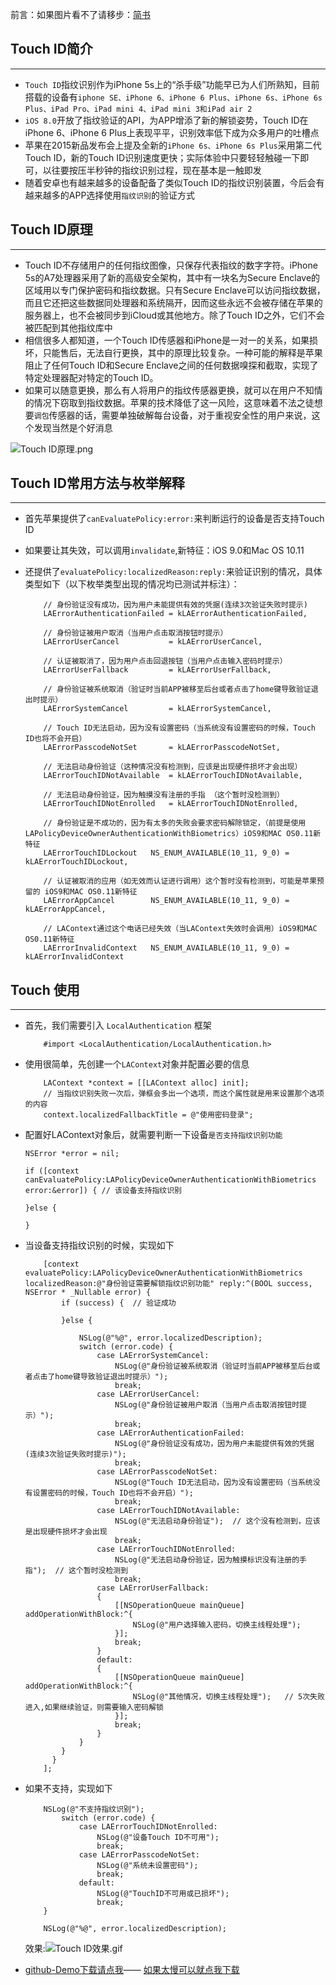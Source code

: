 前言：如果图片看不了请移步：[简书](http://www.jianshu.com/p/862c10ee95e3)

## Touch ID简介

---
- `Touch ID`指纹识别作为iPhone 5s上的“杀手级”功能早已为人们所熟知，目前搭载的设备有`iphone SE、iPhone 6、iPhone 6 Plus、iPhone 6s、iPhone 6s Plus、iPad Pro、iPad mini 4、iPad mini 3和iPad air 2`
- `iOS 8.0`开放了指纹验证的API，为APP增添了新的解锁姿势，Touch ID在iPhone 6、iPhone 6 Plus上表现平平，识别效率低下成为众多用户的吐槽点
- 苹果在2015新品发布会上提及全新的`iPhone 6s、iPhone 6s Plus`采用第二代Touch ID，新的Touch ID识别速度更快；实际体验中只要轻轻触碰一下即可，以往要按压半秒钟的指纹识别过程，现在基本是一触即发
- 随着安卓也有越来越多的设备配备了类似Touch ID的指纹识别装置，今后会有越来越多的APP选择使用`指纹识别`的验证方式

## Touch ID原理

---
- Touch ID不存储用户的任何指纹图像，只保存代表指纹的数字字符。iPhone 5s的A7处理器采用了新的高级安全架构，其中有一块名为Secure Enclave的区域用以专门保护密码和指纹数据。只有Secure Enclave可以访问指纹数据，而且它还把这些数据同处理器和系统隔开，因而这些永远不会被存储在苹果的服务器上，也不会被同步到iCloud或其他地方。除了Touch ID之外，它们不会被匹配到其他指纹库中
- 相信很多人都知道，一个Touch ID传感器和iPhone是一对一的关系，如果损坏，只能售后，无法自行更换，其中的原理比较复杂。一种可能的解释是苹果阻止了任何Touch ID和Secure Enclave之间的任何数据嗅探和截取，实现了特定处理器配对特定的Touch ID。
- 如果可以随意更换，那么有人将用户的指纹传感器更换，就可以在用户不知情的情况下窃取到指纹数据。苹果的技术降低了这一风险，这意味着不法之徒想要`调包`传感器的话，需要单独破解每台设备，对于重视安全性的用户来说，这个发现当然是个好消息

![Touch ID原理.png](http://upload-images.jianshu.io/upload_images/1923109-c66bb95d40a20acb.png?imageMogr2/auto-orient/strip%7CimageView2/2/w/1240)

## Touch ID常用方法与枚举解释

---
- 首先苹果提供了`canEvaluatePolicy:error:`来判断运行的设备是否支持Touch ID

- 如果要让其失效，可以调用`invalidate`,新特征：iOS 9.0和Mac OS 10.11

- 还提供了`evaluatePolicy:localizedReason:reply:`来验证识别的情况，具体类型如下（以下枚举类型出现的情况均已测试并标注）：

	```
	    // 身份验证没有成功，因为用户未能提供有效的凭据(连续3次验证失败时提示)
		LAErrorAuthenticationFailed = kLAErrorAuthenticationFailed,
				
    	// 身份验证被用户取消（当用户点击取消按钮时提示）
    	LAErrorUserCancel           = kLAErrorUserCancel,
    	    	
    	// 认证被取消了，因为用户点击回退按钮（当用户点击输入密码时提示）
    	LAErrorUserFallback         = kLAErrorUserFallback,
    
    	// 身份验证被系统取消（验证时当前APP被移至后台或者点击了home键导致验证退出时提示）
    	LAErrorSystemCancel         = kLAErrorSystemCancel,
    
    	// Touch ID无法启动，因为没有设置密码（当系统没有设置密码的时候，Touch ID也将不会开启）
    	LAErrorPasscodeNotSet       = kLAErrorPasscodeNotSet,
    
    	// 无法启动身份验证（这种情况没有检测到，应该是出现硬件损坏才会出现）
    	LAErrorTouchIDNotAvailable  = kLAErrorTouchIDNotAvailable,
    
    	// 无法启动身份验证，因为触摸没有注册的手指 （这个暂时没检测到）
    	LAErrorTouchIDNotEnrolled   = kLAErrorTouchIDNotEnrolled,
    
    	// 身份验证是不成功的，因为有太多的失败会要求密码解除锁定，（前提是使用 LAPolicyDeviceOwnerAuthenticationWithBiometrics）iOS9和MAC OS0.11新特征
    	LAErrorTouchIDLockout   NS_ENUM_AVAILABLE(10_11, 9_0) = kLAErrorTouchIDLockout,
    
    	// 认证被取消的应用（如无效而认证进行调用）这个暂时没有检测到，可能是苹果预留的 iOS9和MAC OS0.11新特征
    	LAErrorAppCancel        NS_ENUM_AVAILABLE(10_11, 9_0) = kLAErrorAppCancel,
    
    	// LAContext通过这个电话已经失效（当LAContext失效时会调用）iOS9和MAC OS0.11新特征
    	LAErrorInvalidContext   NS_ENUM_AVAILABLE(10_11, 9_0) = kLAErrorInvalidContext
	
	```


## Touch 使用

---
- 首先，我们需要引入 `LocalAuthentication` 框架

	```
		#import <LocalAuthentication/LocalAuthentication.h>

	```
- 使用很简单，先创建一个`LAContext`对象并配置必要的信息
	
	```
		LAContext *context = [[LAContext alloc] init];
		// 当指纹识别失败一次后，弹框会多出一个选项，而这个属性就是用来设置那个选项的内容
    	context.localizedFallbackTitle = @"使用密码登录";
	
	```
- 配置好LAContext对象后，就需要判断一下设备`是否支持指纹识别功能`

	```
	NSError *error = nil;
	
	if ([context canEvaluatePolicy:LAPolicyDeviceOwnerAuthenticationWithBiometrics error:&error]) { // 该设备支持指纹识别
	
	}else {
	
	}
	
	```
- 当设备支持指纹识别的时候，实现如下

	```
        [context evaluatePolicy:LAPolicyDeviceOwnerAuthenticationWithBiometrics localizedReason:@"身份验证需要解锁指纹识别功能" reply:^(BOOL success, NSError * _Nullable error) {
            if (success) {  // 验证成功
                
            }else {
                
                NSLog(@"%@", error.localizedDescription);
                switch (error.code) {
                    case LAErrorSystemCancel:
                        NSLog(@"身份验证被系统取消（验证时当前APP被移至后台或者点击了home键导致验证退出时提示）");
                        break;
                    case LAErrorUserCancel:
                        NSLog(@"身份验证被用户取消（当用户点击取消按钮时提示）");
                        break;
                    case LAErrorAuthenticationFailed:
                        NSLog(@"身份验证没有成功，因为用户未能提供有效的凭据(连续3次验证失败时提示)");
                        break;
                    case LAErrorPasscodeNotSet:
                        NSLog(@"Touch ID无法启动，因为没有设置密码（当系统没有设置密码的时候，Touch ID也将不会开启）");
                        break;
                    case LAErrorTouchIDNotAvailable:
                        NSLog(@"无法启动身份验证");  // 这个没有检测到，应该是出现硬件损坏才会出现
                        break;
                    case LAErrorTouchIDNotEnrolled:
                        NSLog(@"无法启动身份验证，因为触摸标识没有注册的手指");  // 这个暂时没检测到
                        break;
                    case LAErrorUserFallback:
                    {
                        [[NSOperationQueue mainQueue] addOperationWithBlock:^{
                            NSLog(@"用户选择输入密码，切换主线程处理");
                        }];
                        break;
                    }
                    default:
                    {
                        [[NSOperationQueue mainQueue] addOperationWithBlock:^{
                            NSLog(@"其他情况，切换主线程处理");   // 5次失败进入,如果继续验证，则需要输入密码解锁
                        }];
                        break;
                    }
                }
            }
          }
		];
	```
- 如果不支持，实现如下

	```
		NSLog(@"不支持指纹识别");
        	switch (error.code) {
            	case LAErrorTouchIDNotEnrolled:
                	NSLog(@"设备Touch ID不可用");
                	break;
            	case LAErrorPasscodeNotSet:
                	NSLog(@"系统未设置密码");
                	break;
            	default:
                	NSLog(@"TouchID不可用或已损坏");
                	break;
        }
        
        NSLog(@"%@", error.localizedDescription);
	
	```
	效果:![Touch ID效果.gif](http://upload-images.jianshu.io/upload_images/1923109-099b0111a40876fb.gif?imageMogr2/auto-orient/strip)

- [ github-Demo下载请点我](https://github.com/shaojianye/TouchID)—— [如果太慢可以就点我下载](https://git.oschina.net/miaomiaoshen/TouchID.git)
